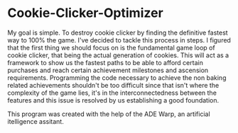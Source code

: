 # Cookie-Clicker-Optimizer
My goal is simple. To destroy cookie clicker by finding the definitive fastest way to 100% the game. I've decided to tackle this process in steps. I figured that the first thing we should focus on is the fundamental game loop of cookie clicker, that being the actual generation of cookies. This will act as a framework to show us the fastest paths to be able to afford certain purchases and reach certain achievement milestones and ascension requirements. Programming the code necessary to achieve the non baking related achievements shouldn't be too difficult since that isn't where the complexity of the game lies, it's in the interconnectedness between the features and this issue is resolved by us establishing a good foundation. 



This program was created with the help of the ADE Warp, an artificial itelligence assitant. 
